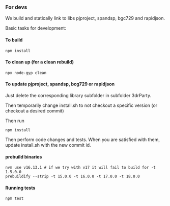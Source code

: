 ### For devs

We build and statically link to libs pjproject, spandsp, bgc729 and rapidjson.

Basic tasks for development:

#### To build
```
npm install
```

#### To clean up (for a clean rebuild)
```
npx node-gyp clean
```

#### To update pjproject, spandsp, bcg729 or rapidjson
Just delete the corresponding library subfolder in subfolder 3drParty.


Then temporarily change install.sh to not checkout a specific version (or checkout a desired commit)

Then run
```
npm install
```

Then perform code changes and tests. When you are satisfied with them, update install.sh with the new commit id.

#### prebuild binaries
```
nvm use v16.13.1 # if we try with v17 it will fail to build for -t 1.5.0.0
prebuildify --strip -t 15.0.0 -t 16.0.0 -t 17.0.0 -t 18.0.0
```


#### Running tests
```
npm test
```

